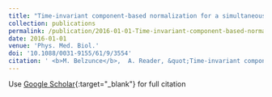 ```yaml
---
title: "Time-invariant component-based normalization for a simultaneous PET-MR scanner"
collection: publications
permalink: /publication/2016-01-01-Time-invariant-component-based-normalization-for-a-simultaneous-PET-MR-scanner
date: 2016-01-01
venue: 'Phys. Med. Biol.'
doi: '10.1088/0031-9155/61/9/3554'
citation: ' <b>M. Belzunce</b>,  A. Reader, &quot;Time-invariant component-based normalization for a simultaneous PET-MR scanner.&quot; <i>Phys. Med. Biol.</i>, 2016.'
---
```

Use [Google Scholar](https://scholar.google.com/scholar?q=Time+invariant+component+based+normalization+for+a+simultaneous+PET+MR+scanner){:target="_blank"} for full citation